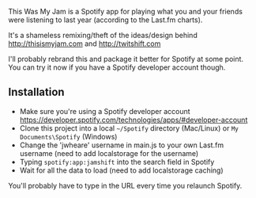 This Was My Jam is a Spotify app for playing what you and your friends were listening to last year (according to the Last.fm charts).

It's a shameless remixing/theft of the ideas/design behind http://thisismyjam.com and http://twitshift.com

I'll probably rebrand this and package it better for Spotify at some point. You can try it now if you have a Spotify developer account though.

## Installation

* Make sure you're using a Spotify developer account https://developer.spotify.com/technologies/apps/#developer-account
* Clone this project into a local `~/Spotify` directory (Mac/Linux) or `My Documents\Spotify` (Windows)
* Change the 'jwheare' username in main.js to your own Last.fm username (need to add localstorage for the username)
* Typing `spotify:app:jamshift` into the search field in Spotify
* Wait for all the data to load (need to add localstorage caching)

You'll probably have to type in the URL every time you relaunch Spotify.
